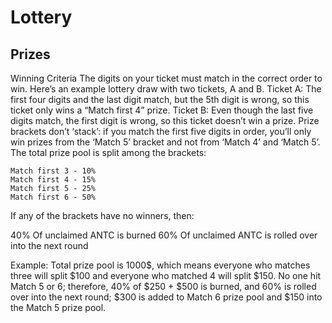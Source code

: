 # Lottery

## Prizes
Winning Criteria The digits on your ticket must match in the correct order to win.
Here’s an example lottery draw with two tickets, A and B. 
Ticket A: The first four digits and the last  digit match, but the 5th digit is wrong, so this ticket only wins a “Match first 4” prize. 
Ticket B: Even though the last five digits match, the first digit is wrong, so this ticket doesn’t win a prize. Prize brackets don’t ‘stack’: 
if you match the first five digits in order, you’ll only win prizes from the ‘Match 5’ bracket and not from ‘Match 4’ and ‘Match 5’.
The total prize pool is split among the brackets:

    Match first 3 - 10%
    Match first 4 - 15%
    Match first 5 - 25%
    Match first 6 - 50%

If any of the brackets have no winners, then:

40% Of unclaimed ANTC is burned
60% Of unclaimed ANTC is rolled over into the next round

Example: Total prize pool is 1000$, which means everyone who matches three will split $100 and everyone who matched 4 will split $150. 
No one hit Match 5 or 6; therefore, 40% of $250 + $500 is burned, 
and 60% is rolled over into the next round; $300 is added to Match 6 prize pool and $150 into the Match 5 prize pool.
